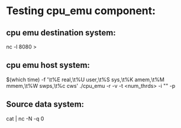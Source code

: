 # Testing cpu_emu component:

## cpu emu destination system:

nc -l 8080 > <file> 


## cpu emu host system:

$(which time) -f '\t%E real,\t%U user,\t%S sys,\t%K amem,\t%M mmem,\t%W swps,\t%c cws' ./cpu_emu -r <rcv port> -v <verbosity> -t <num_thrds> -i "<dest ip>" -p <dest port> 


## Source data system:

cat <file> | nc -N -q 0 <cpu emu host> <port> 
